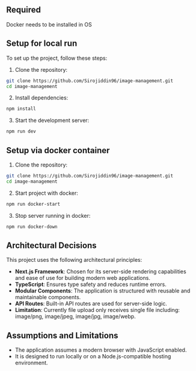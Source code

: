 
## Required
Docker needs to be installed in OS

## Setup for local run

To set up the project, follow these steps:

1. Clone the repository:
  ```bash
  git clone https://github.com/Sirojiddin96/image-management.git
  cd image-management
  ```

2. Install dependencies:
  ```bash
  npm install
  ```

3. Start the development server:
  ```bash
  npm run dev
  ```

## Setup via docker container

1. Clone the repository:
  ```bash
  git clone https://github.com/Sirojiddin96/image-management.git
  cd image-management
  ```

2. Start project with docker:
  ```bash
  npm run docker-start
  ```

3. Stop server running in docker:
  ```bash
  npm run docker-down
  ```

## Architectural Decisions

This project uses the following architectural principles:

- **Next.js Framework**: Chosen for its server-side rendering capabilities and ease of use for building modern web applications.
- **TypeScript**: Ensures type safety and reduces runtime errors.
- **Modular Components**: The application is structured with reusable and maintainable components.
- **API Routes**: Built-in API routes are used for server-side logic.
- **Limitation**: Currently file upload only receives single file including: image/png, image/jpeg, image/jpg, image/webp.

## Assumptions and Limitations

- The application assumes a modern browser with JavaScript enabled.
- It is designed to run locally or on a Node.js-compatible hosting environment.
